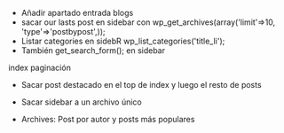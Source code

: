 - Añadir apartado entrada blogs
- sacar our lasts post en sidebar con wp_get_archives(array('limit'=>10, 'type'=>'postbypost',));
- Listar categories en sidebR wp_list_categories('title_li');
- También get_search_form(); en sidebar

index paginación

- Sacar post destacado en el top de index y luego el resto de posts
- Sacar sidebar a un archivo único

- Archives: Post por autor y posts más populares